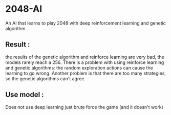 # 2048-AI
An AI that learns to play 2048 with deep reinforcement learning and genetic algorithm

## Result :
the results of the genetic algorithm and reinforce 
learning are very bad, the models rarely reach a 256.
There is a problem with using reinforce learning and
genetic algorithms: the random exploration actions 
can cause the learning to go wrong. Another problem 
is that there are too many strategies, so the genetic 
algorithms can't agree. 

## Use model :
Does not use deep learning just brute force the game (and it doesn't work)